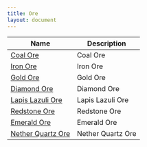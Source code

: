 ```yaml
---
title: Ore
layout: document
---
```


|Name|Description|
|---|---|
|[Coal Ore](Coal_Ore)|Coal Ore|
|[Iron Ore](Iron_Ore)|Iron Ore|
|[Gold Ore](Gold_Ore)|Gold Ore|
|[Diamond Ore](Diamond_Ore)|Diamond Ore|
|[Lapis Lazuli Ore](Lapis_Lazuli_Ore)|Lapis Lazuli Ore|
|[Redstone Ore](Redstone_Ore)|Redstone Ore|
|[Emerald Ore](Emerald_Ore)|Emerald Ore|
|[Nether Quartz Ore](Nether_Quartz_Ore)|Nether Quartz Ore|
